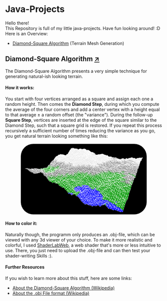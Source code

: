 # Java-Projects
Hello there! \
This Repository is full of my little java-projects. Have fun looking around! :D \
Here is an Overview:
- [Diamond-Square Algorithm](#diamond-square-algorithm-) (Terrain Mesh Generation)


## Diamond-Square Algorithm [↗](https://github.com/NicoNoell/Java-Projects/tree/main/Diamond-Square-Algorithm/src)
The Diamond-Square Algorithm presents a very simple technique for generating natural-ish looking terrain. 
#### How it works:
You start with four vertices arranged as a square and assign each one a random height. Then comes the **Diamond Step**, 
during which you compute the average of the four corners and add a center vertex with a height equal to that average ± 
a random offset (the "variance"). During the follow-up **Square Step**, vertices are inserted at the edge of the square 
similar to the Diamond Step, such that a 
square grid is restored. If you repeat this process recursively a sufficient number of times reducing the variance as you go, you 
get natural terrain looking something like this: \
\
<img src="Images/landscape.png" alt="Beschreibung" style="width: calc(min(80%, 600px + 10%)); margin: auto; display: block; border-radius: 40px">

#### How to color it:
Naturally though, the programm only produces an .obj-file, which can be viewed with any 3d viewer of your choice. 
To make it more realistic and colorful, I used [ShaderLabWeb](https://vmwestermann10.in.tum.de), a web shader 
that's more or less intuitive to use. There, you just need to upload the .obj-file and can then test your shader-writing 
Skills :).

#### Further Resources
If you wish to learn more about this stuff, here are some links:
- [About the Diamond-Square Algorithm (Wikipedia)](https://en.wikipedia.org/wiki/Diamond-square_algorithm)
- [About the .obj File format (Wikipedia)](https://en.wikipedia.org/wiki/Wavefront_.obj_file)